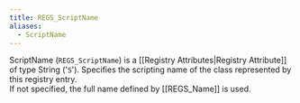 ```yaml
---
title: REGS_ScriptName
aliases:
  - ScriptName
---
```


ScriptName (`REGS_ScriptName`) is a [[Registry Attributes|Registry Attribute]] of type String ('`S`').
Specifies the scripting name of the class represented by this registry entry.<br />If not specified, the full name defined by [[REGS_Name]] is used.
